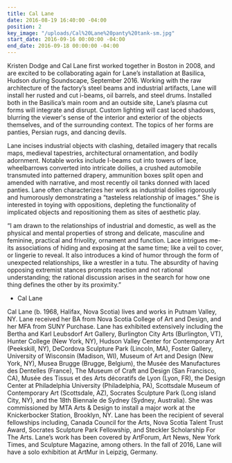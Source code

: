 ```yaml
---
title: Cal Lane
date: 2016-08-19 16:40:00 -04:00
position: 2
key_image: "/uploads/Cal%20Lane%20panty%20tank-sm.jpg"
start_date: 2016-09-16 00:00:00 -04:00
end_date: 2016-09-18 00:00:00 -04:00
---
```


Kristen Dodge and Cal Lane first worked together in Boston in 2008, and are excited to be collaborating again for Lane’s installation at Basilica, Hudson during Soundscape, September 2016. Working with the raw architecture of the factory’s steel beams and industrial artifacts, Lane will install her rusted and cut i-beams, oil barrels, and steel drums. Installed both in the Basilica’s main room and an outside site, Lane’s plasma cut forms will integrate and disrupt. Custom lighting will cast laced shadows, blurring the viewer's sense of the interior and exterior of the objects themselves, and of the surrounding context. The topics of her forms are panties, Persian rugs, and dancing devils.  

Lane incises industrial objects with clashing, detailed imagery that recalls maps, medieval tapestries, architectural ornamentation, and bodily adornment. Notable works include I-beams cut into towers of lace, wheelbarrows converted into intricate doilies, a crushed automobile transmuted into patterned drapery, ammunition boxes split open and amended with narrative, and most recently oil tanks donned with laced panties. Lane often characterizes her work as industrial doilies rigorously and humorously demonstrating a “tasteless relationship of images.” She is interested in toying with oppositions, depleting the functionality of implicated objects and repositioning them as sites of aesthetic play.  

“I am drawn to the relationships of industrial and domestic, as well as the physical and mental properties of strong and delicate, masculine and feminine, practical and frivolity, ornament and function. Lace intrigues me- its associations of hiding and exposing at the same time; like a veil to cover, or lingerie to reveal. It also introduces a kind of humor through the form of unexpected relationships, like a wrestler in a tutu. The absurdity of having opposing extremist stances prompts reaction and not rational understanding; the rational discussion arises in the search for how one thing defines the other by its proximity.”
- Cal Lane  

Cal Lane (b. 1968, Halifax, Nova Scotia) lives and works in Putnam Valley, NY. Lane received her BA from Nova Scotia College of Art and Design, and her MFA from SUNY Purchase. Lane has exhibited extensively including the Bertha and Karl Leubsdorf Art Gallery, Burlington City Arts (Burlington, VT), Hunter College (New York, NY), Hudson Valley Center for Contemporary Art (Peekskill, NY), DeCordova Sculpture Park (Lincoln, MA), Foster Gallery, University of Wisconsin (Madison, WI), Museum of Art and Design (New York, NY), Musea Brugge (Brugge, Belgium), the Musée des Manufactures des Dentelles (France), The Museum of Craft and Design (San Francisco, CA), Musée des Tissus et des Arts décoratifs de Lyon (Lyon, FR), the Design Center at Philadelphia University (Philadelphia, PA), Scottsdale Museum of Contemporary Art (Scottsdale, AZ), Socrates Sculpture Park (Long island City, NY), and the 18th Biennale de Sydney (Sydney, Australia). She was commissioned by MTA Arts & Design to install a major work at the Knickerbocker Station, Brooklyn, NY. Lane has been the recipient of several fellowships including, Canada Council for the Arts, Nova Scotia Talent Trust Award, Socrates Sculpture Park Fellowship, and Steckler Scholarship For The Arts. Lane’s work has been covered by ArtForum, Art News, New York Times, and Sculpture Magazine, among others. In the fall of 2016, Lane will have a solo exhibition at ArtMur in Leipzig, Germany.  